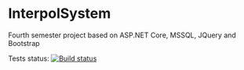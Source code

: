 # InterpolSystem
Fourth semester project based on ASP.NET Core, MSSQL, JQuery and Bootstrap

Tests status:
[![Build status](https://ci.appveyor.com/api/projects/status/1ao864nuqxa0kjmx?svg=true)](https://ci.appveyor.com/project/stefanMinch3v/interpolsystem)
